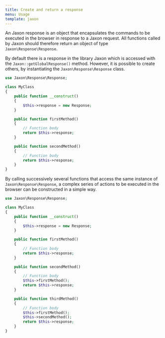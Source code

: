 ```yaml
---
title: Create and return a response
menu: Usage
template: jaxon
---
```


An Jaxon response is an object that encapsulates the commands to be executed in the browser in response to a Jaxon request.
All functions called by Jaxon should therefore return an object of type `Jaxon\Response\Response`.

By default there is a response in the library Jaxon which is accessed with the `Jaxon::getGlobalResponse()` method.
However, it is possible to create others, by instantiating the `Jaxon\Response\Response` class.
```php
use Jaxon\Response\Response;

class MyClass
{
    public function __construct()
    {
        $this->response = new Response;
    }

    public function firstMethod()
    {
        // Function body
        return $this->response;
    }

    public function secondMethod()
    {
        // Function body
        return $this->response;
    }
}
```

By calling successively several functions that access the same instance of  `Jaxon\Response\Response`, a complex series of actions to be executed in the browser can be constructed in a simple way.
```php
use Jaxon\Response\Response;

class MyClass
{
    public function __construct()
    {
        $this->response = new Response;
    }

    public function firstMethod()
    {
        // Function body
        return $this->response;
    }

    public function secondMethod()
    {
        // Function body
        $this->firstMethod();
        return $this->response;
    }

    public function thirdMethod()
    {
        // Function body
        $this->firstMethod();
        $this->secondMethod();
        return $this->response;
    }
}
```
